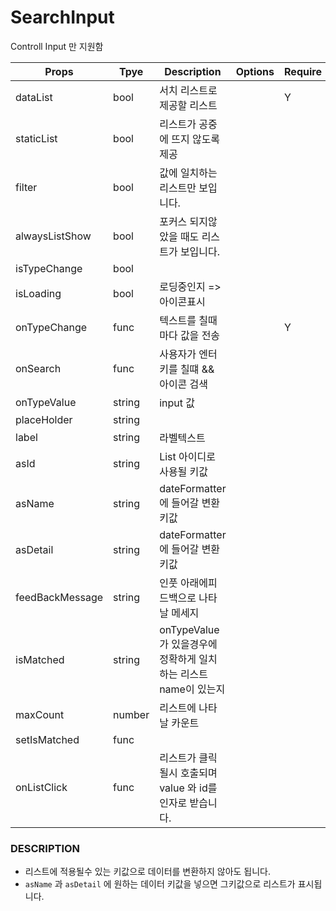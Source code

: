 # SearchInput

Controll Input 만 지원함

| Props           | Tpye   | Description                                                      | Options | Require | Default |
| --------------- | ------ | ---------------------------------------------------------------- | ------- | ------- | ------- |
| dataList        | bool   | 서치 리스트로 제공할 리스트                                      |         | Y       | false   |
| staticList      | bool   | 리스트가 공중에 뜨지 않도록 제공                                 |         |         | false   |
| filter          | bool   | 값에 일치하는리스트만 보입니다.                                  |         |         | false   |
| alwaysListShow  | bool   | 포커스 되지않았을 때도 리스트가 보입니다.                        |         |         | false   |
| isTypeChange    | bool   |                                                                  |         |         | false   |
| isLoading       | bool   | 로딩중인지 => 아이콘표시                                         |         |         | false   |
| onTypeChange    | func   | 텍스트를 칠때마다 값을 전송                                      |         | Y       | false   |
| onSearch        | func   | 사용자가 엔터키를 칠떄 && 아이콘 검색                            |         |         |         |
| onTypeValue     | string | input 값                                                         |         |         | Y       |
| placeHolder     | string |                                                                  |         |         |         |
| label           | string | 라벨텍스트                                                       |         |         |         |
| asId            | string | List 아이디로 사용될 키값                                        |         |         |         |
| asName          | string | dateFormatter에 들어갈 변환 키값                                 |         |         |         |
| asDetail        | string | dateFormatter에 들어갈 변환 키값                                 |         |         |         |
| feedBackMessage | string | 인풋 아래에피드백으로 나타날 메세지                              |         |         |         |
| isMatched       | string | onTypeValue 가 있을경우에 정확하게 일치하는 리스트 name이 있는지 |         |         |         |
| maxCount        | number | 리스트에 나타날 카운트                                           |         |         | 999     |
| setIsMatched    | func   |                                                                  |         |         |         |
| onListClick     | func   | 리스트가 클릭될시 호출되며 value 와 id를 인자로 받습니다.        |         |         |         |

### DESCRIPTION

- 리스트에 적용될수 있는 키값으로 데이터를 변환하지 않아도 됩니다.
- <code>asName</code> 과 <code>asDetail</code> 에 원하는 데이터 키값을 넣으면 그키값으로 리스트가 표시됩니다.
